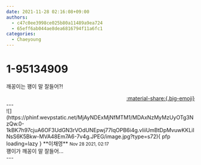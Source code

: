 ```yaml
---
date: 2021-11-28 02:16:08+09:00
authors:
  - c47c0ee3998ce025b80a11489a9ea724
  - 65eff6ab044ae8dea6816794f11a6fc1
categories:
  - Chaeyoung
---
```


# 1-95134909

<div class="post-container" markdown="1">
<div class="content-container md-sidebar__scrollwrap" markdown="1">

깨꽁이는 꽹이 말 잘들어?!

</div>
</div>

<div style="text-align: right;" markdown="1">
<a href="https://weverse.io/fromis9/fanpost/1-95134909" style="text-align: right;">:material-share:{.big-emoji}</a>
</div>
---

<div class="comments-container md-sidebar__scrollwrap" markdown="1">
<div class="comment" markdown="1">
<div class='id-container' markdown="1">
![](https://phinf.wevpstatic.net/MjAyNDExMjNfMTM1/MDAxNzMyMzUyOTg3NzQw.0-1kBK7h97cjuA6OF3UdGN3rVOdUNEpwj77IqOPB6i4g.vliiUmBtDpMvuwKKLiINsS6K5Bkw-MVA48Em7A6-7v4g.JPEG/image.jpg?type=s72){ pfp loading=lazy }
**<span class="artist">이채영</span>** <small>Nov 28 2021, 02:17</small><br>
</div>
<div class='comment-body' markdown="1">
꽹이가 깨꽁이 말 잘들어...
</div>
</div>
</div>
---
